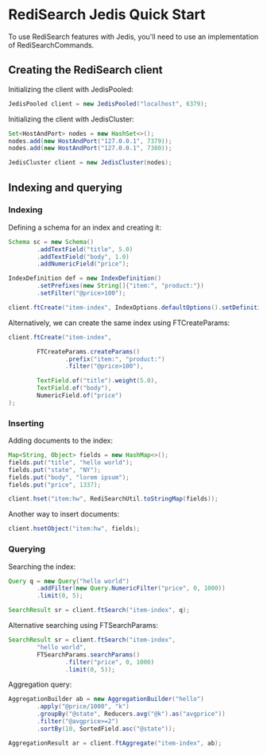 # RediSearch Jedis Quick Start

To use RediSearch features with Jedis, you'll need to use an implementation of RediSearchCommands.

## Creating the RediSearch client

Initializing the client with JedisPooled:

```java
JedisPooled client = new JedisPooled("localhost", 6379);
```

Initializing the client with JedisCluster:

```java
Set<HostAndPort> nodes = new HashSet<>();
nodes.add(new HostAndPort("127.0.0.1", 7379));
nodes.add(new HostAndPort("127.0.0.1", 7380));

JedisCluster client = new JedisCluster(nodes);
```

## Indexing and querying

### Indexing

Defining a schema for an index and creating it:

```java
Schema sc = new Schema()
        .addTextField("title", 5.0)
        .addTextField("body", 1.0)
        .addNumericField("price");

IndexDefinition def = new IndexDefinition()
        .setPrefixes(new String[]{"item:", "product:"})
        .setFilter("@price>100");

client.ftCreate("item-index", IndexOptions.defaultOptions().setDefinition(def), sc);
```

Alternatively, we can create the same index using FTCreateParams:

```java
client.ftCreate("item-index",

        FTCreateParams.createParams()
                .prefix("item:", "product:")
                .filter("@price>100"),

        TextField.of("title").weight(5.0),
        TextField.of("body"),
        NumericField.of("price")
);
```

### Inserting

Adding documents to the index:

```java
Map<String, Object> fields = new HashMap<>();
fields.put("title", "hello world");
fields.put("state", "NY");
fields.put("body", "lorem ipsum");
fields.put("price", 1337);

client.hset("item:hw", RediSearchUtil.toStringMap(fields));
```

Another way to insert documents:

```java
client.hsetObject("item:hw", fields);
```

### Querying

Searching the index:

```java
Query q = new Query("hello world")
        .addFilter(new Query.NumericFilter("price", 0, 1000))
        .limit(0, 5);

SearchResult sr = client.ftSearch("item-index", q);
```

Alternative searching using FTSearchParams:

```java
SearchResult sr = client.ftSearch("item-index",
        "hello world",
        FTSearchParams.searchParams()
                .filter("price", 0, 1000)
                .limit(0, 5));
```

Aggregation query:

```java
AggregationBuilder ab = new AggregationBuilder("hello")
        .apply("@price/1000", "k")
        .groupBy("@state", Reducers.avg("@k").as("avgprice"))
        .filter("@avgprice>=2")
        .sortBy(10, SortedField.asc("@state"));

AggregationResult ar = client.ftAggregate("item-index", ab);
```
